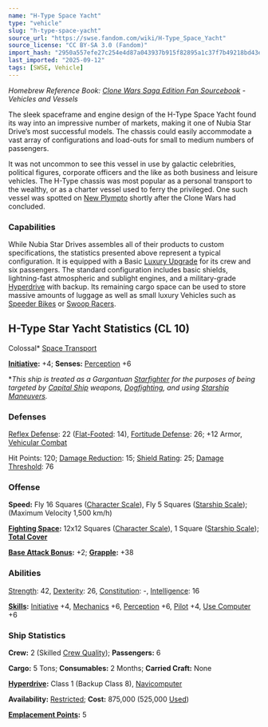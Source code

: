 ```yaml
---
name: "H-Type Space Yacht"
type: "vehicle"
slug: "h-type-space-yacht"
source_url: "https://swse.fandom.com/wiki/H-Type_Space_Yacht"
source_license: "CC BY-SA 3.0 (Fandom)"
import_hash: "2950a557efe27c254e4d87a043937b915f82895a1c37f7b49218bd43e006e238"
last_imported: "2025-09-12"
tags: [SWSE, Vehicle]
---
```

*Homebrew Reference Book: [Clone Wars Saga Edition Fan Sourcebook](https://swse.fandom.com/wiki/Clone_Wars_Saga_Edition_Fan_Sourcebook) - Vehicles and Vessels*

The sleek spaceframe and engine design of the H-Type Space Yacht found its way into an impressive number of markets, making it one of Nubia Star Drive’s most successful models. The chassis could easily accommodate a vast array of configurations and load-outs for small to medium numbers of passengers.

It was not uncommon to see this vessel in use by galactic celebrities, political figures, corporate officers and the like as both business and leisure vehicles. The H-Type chassis was most popular as a personal transport to the wealthy, or as a charter vessel used to ferry the privileged. One such vessel was spotted on [New Plympto](https://swse.fandom.com/wiki/New_Plympto) shortly after the Clone Wars had concluded.

### Capabilities
While Nubia Star Drives assembles all of their products to custom specifications, the statistics presented above represent a typical configuration. It is equipped with a Basic [Luxury Upgrade](https://swse.fandom.com/wiki/Luxury_Upgrade) for its crew and six passengers. The standard configuration includes basic shields, lightning-fast atmospheric and sublight engines, and a military-grade [Hyperdrive](https://swse.fandom.com/wiki/Hyperdrive) with backup. Its remaining cargo space can be used to store massive amounts of luggage as well as small luxury Vehicles such as [Speeder Bikes](https://swse.fandom.com/wiki/Speeder_Bikes) or [Swoop Racers](https://swse.fandom.com/wiki/Swoop_Racers).
## H-Type Star Yacht Statistics (CL 10)
Colossal* [Space Transport](https://swse.fandom.com/wiki/Space_Transport)

**[Initiative](https://swse.fandom.com/wiki/Initiative):** +4; **Senses:** [Perception](https://swse.fandom.com/wiki/Perception) +6

**This ship is treated as a Gargantuan [Starfighter](https://swse.fandom.com/wiki/Starfighter) for the purposes of being targeted by [Capital Ship](https://swse.fandom.com/wiki/Capital_Ship) weapons, [Dogfighting](https://swse.fandom.com/wiki/Dogfighting), and using [Starship Maneuvers](https://swse.fandom.com/wiki/Starship_Maneuvers).*
### Defenses
[Reflex Defense](https://swse.fandom.com/wiki/Reflex_Defense_(Vehicles)): 22 ([Flat-Footed](https://swse.fandom.com/wiki/Flat-Footed): 14), [Fortitude Defense](https://swse.fandom.com/wiki/Fortitude_Defense_(Vehicles)): 26; +12 Armor, [Vehicular Combat](https://swse.fandom.com/wiki/Vehicular_Combat)

Hit Points: 120; [Damage Reduction](https://swse.fandom.com/wiki/Damage_Reduction): 15; [Shield Rating](https://swse.fandom.com/wiki/Shield_Rating): 25; [Damage Threshold](https://swse.fandom.com/wiki/Damage_Threshold_(Vehicles)): 76
### Offense
**Speed:** Fly 16 Squares ([Character Scale](https://swse.fandom.com/wiki/Character_Scale)), Fly 5 Squares ([Starship Scale](https://swse.fandom.com/wiki/Starship_Scale)); (Maximum Velocity 1,500 km/h)

**[Fighting Space](https://swse.fandom.com/wiki/Fighting_Space):** 12x12 Squares ([Character Scale](https://swse.fandom.com/wiki/Character_Scale)), 1 Square ([Starship Scale](https://swse.fandom.com/wiki/Starship_Scale)); **[Total Cover](https://swse.fandom.com/wiki/Total_Cover)**

**[Base Attack Bonus](https://swse.fandom.com/wiki/Base_Attack_Bonus):** +2; **[Grapple](https://swse.fandom.com/wiki/Grapple):** +38
### Abilities
[Strength](https://swse.fandom.com/wiki/Strength): 42, [Dexterity](https://swse.fandom.com/wiki/Dexterity): 26, [Constitution](https://swse.fandom.com/wiki/Constitution): -, [Intelligence](https://swse.fandom.com/wiki/Intelligence): 16

**[Skills](https://swse.fandom.com/wiki/Skills):** [Initiative](https://swse.fandom.com/wiki/Initiative) +4, [Mechanics](https://swse.fandom.com/wiki/Mechanics) +6, [Perception](https://swse.fandom.com/wiki/Perception) +6, [Pilot](https://swse.fandom.com/wiki/Pilot) +4, [Use Computer](https://swse.fandom.com/wiki/Use_Computer) +6
### Ship Statistics
**Crew:** 2 (Skilled [Crew Quality](https://swse.fandom.com/wiki/Crew_Quality)); **Passengers:** 6

**Cargo:** 5 Tons; **Consumables:** 2 Months; **Carried Craft:** None

**[Hyperdrive](https://swse.fandom.com/wiki/Hyperdrive):** Class 1 (Backup Class 8), [Navicomputer](https://swse.fandom.com/wiki/Navicomputer)

**Availability:** [Restricted](https://swse.fandom.com/wiki/Restricted); **Cost:** 875,000 (525,000 [Used](https://swse.fandom.com/wiki/Used))

**[Emplacement Points](https://swse.fandom.com/wiki/Emplacement_Points):** 5